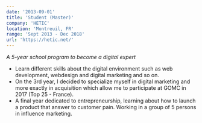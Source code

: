 ```yaml
---
date: '2013-09-01'
title: 'Student (Master)'
company: 'HETIC'
location: 'Montreuil, FR'
range: 'Sept 2013 - Dec 2018'
url: 'https://hetic.net/'
---
```


<i>A 5-year school program to become a digital expert </i>

- Learn different skills about the digital environment such as web development, webdesign and digital marketing and so on.
- On the 3rd year, I decided to specialize myself in digital marketing and more exactly in acquisition which allow me to participate at GOMC in 2017 (Top 25 - France).
- A final year dedicated to entrepreneurship, learning about how to launch a product that answer to customer pain. Working in a group of 5 persons in influence marketing.
